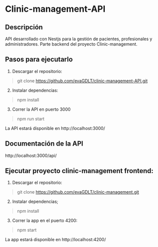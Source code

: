
# Clinic-management-API

## Descripción

API desarrollado con Nestjs para la gestión de pacientes, profesionales y administradores. Parte backend del proyecto Clinic-management.

## Pasos para ejecutarlo

1. Descargar el repositorio:
> git clone https://github.com/evaGDLT/clinic-management-API.git

2. Instalar dependencias:
> npm install

3. Correr la API en puerto 3000
> npm run start

La API estará disponible en http://localhost:3000/

## Documentación de la API
http://localhost:3000/api/

## Ejecutar proyecto clinic-management frontend:

1. Descargar el repositorio:
> git clone https://github.com/evaGDLT/clinic-management.git

2. Instalar dependencias;
> npm install

3. Correr la app en el puerto 4200:
> npm start

La app estará disponible en http://localhost:4200/




